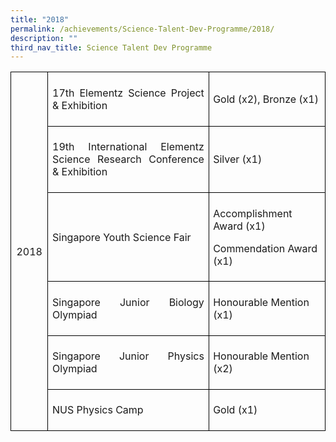 ```yaml
---
title: "2018"
permalink: /achievements/Science-Talent-Dev-Programme/2018/
description: ""
third_nav_title: Science Talent Dev Programme
---
```



<table style="border-collapse:collapse;mso-table-layout-alt:fixed;border:none;
 mso-border-alt:solid black 1.0pt;mso-yfti-tbllook:1536;mso-padding-alt:0in 5.4pt 0in 5.4pt;
 mso-border-insideh:1.0pt solid black;mso-border-insidev:1.0pt solid black" width="624" cellpadding="0" cellspacing="0" border="1" class="MsoNormalTable"><tbody><tr style="mso-yfti-irow:0;mso-yfti-firstrow:yes;height:21.0pt"><td style="width:.5in;border:solid black 1.0pt;padding:
  5.0pt 5.0pt 5.0pt 5.0pt;height:21.0pt" rowspan="6" width="48"><p style="text-align:center;line-height:normal;
  mso-pagination:none" align="center" class="MsoNormal"><span lang="EN">2018</span></p></td><td style="width:274.5pt;border:solid black 1.0pt;border-left:none;
  mso-border-left-alt:solid black 1.0pt;padding:5.0pt 5.0pt 5.0pt 5.0pt;
  height:21.0pt" width="366"><p style="text-align:justify;line-height:normal;mso-pagination:
  none" class="MsoNormal"><span lang="EN">17th Elementz Science Project &amp; Exhibition</span></p></td><td style="width:157.5pt;border:solid black 1.0pt;border-left:none;
  mso-border-left-alt:solid black 1.0pt;padding:5.0pt 5.0pt 5.0pt 5.0pt;
  height:21.0pt" width="210"><p style="line-height:normal;mso-pagination:none" class="MsoNormal"><span lang="EN">Gold (x2), Bronze (x1)</span></p></td></tr><tr style="mso-yfti-irow:1;height:.1in"><td style="width:274.5pt;border-top:none;border-left:none;
  border-bottom:solid black 1.0pt;border-right:solid black 1.0pt;mso-border-top-alt:
  solid black 1.0pt;mso-border-left-alt:solid black 1.0pt;padding:5.0pt 5.0pt 5.0pt 5.0pt;
  height:.1in" width="366"><p style="text-align:justify;line-height:normal;mso-pagination:
  none" class="MsoNormal"><span lang="EN">19th International Elementz Science Research Conference &amp; Exhibition</span></p></td><td style="width:157.5pt;border-top:none;border-left:none;
  border-bottom:solid black 1.0pt;border-right:solid black 1.0pt;mso-border-top-alt:
  solid black 1.0pt;mso-border-left-alt:solid black 1.0pt;padding:5.0pt 5.0pt 5.0pt 5.0pt;
  height:.1in" width="210"><p style="line-height:normal;mso-pagination:none" class="MsoNormal"><span lang="EN">Silver (x1)</span></p></td></tr><tr style="mso-yfti-irow:2;height:21.0pt"><td style="width:274.5pt;border-top:none;border-left:none;
  border-bottom:solid black 1.0pt;border-right:solid black 1.0pt;mso-border-top-alt:
  solid black 1.0pt;mso-border-left-alt:solid black 1.0pt;padding:5.0pt 5.0pt 5.0pt 5.0pt;
  height:21.0pt" width="366"><p style="text-align:justify;line-height:normal;mso-pagination:
  none" class="MsoNormal"><span lang="EN">Singapore Youth Science Fair</span></p></td><td style="width:157.5pt;border-top:none;border-left:none;
  border-bottom:solid black 1.0pt;border-right:solid black 1.0pt;mso-border-top-alt:
  solid black 1.0pt;mso-border-left-alt:solid black 1.0pt;padding:5.0pt 5.0pt 5.0pt 5.0pt;
  height:21.0pt" width="210"><p style="line-height:normal;mso-pagination:none" class="MsoNormal"><span lang="EN">Accomplishment Award (x1)</span></p><p style="line-height:normal;mso-pagination:none" class="MsoNormal"><span lang="EN">Commendation Award (x1)</span></p></td></tr><tr style="mso-yfti-irow:3;height:.1in"><td style="width:274.5pt;border-top:none;border-left:none;
  border-bottom:solid black 1.0pt;border-right:solid black 1.0pt;mso-border-top-alt:
  solid black 1.0pt;mso-border-left-alt:solid black 1.0pt;padding:5.0pt 5.0pt 5.0pt 5.0pt;
  height:.1in" width="366"><p style="text-align:justify;line-height:normal;mso-pagination:
  none" class="MsoNormal"><span lang="EN">Singapore Junior Biology Olympiad</span></p></td><td style="width:157.5pt;border-top:none;border-left:none;
  border-bottom:solid black 1.0pt;border-right:solid black 1.0pt;mso-border-top-alt:
  solid black 1.0pt;mso-border-left-alt:solid black 1.0pt;padding:5.0pt 5.0pt 5.0pt 5.0pt;
  height:.1in" width="210"><p style="line-height:normal;mso-pagination:none" class="MsoNormal"><span lang="EN">Honourable Mention (x1)</span></p></td></tr><tr style="mso-yfti-irow:4;height:.1in"><td style="width:274.5pt;border-top:none;border-left:none;
  border-bottom:solid black 1.0pt;border-right:solid black 1.0pt;mso-border-top-alt:
  solid black 1.0pt;mso-border-left-alt:solid black 1.0pt;padding:5.0pt 5.0pt 5.0pt 5.0pt;
  height:.1in" width="366"><p style="text-align:justify;line-height:normal;mso-pagination:
  none" class="MsoNormal"><span lang="EN">Singapore Junior Physics Olympiad</span></p></td><td style="width:157.5pt;border-top:none;border-left:none;
  border-bottom:solid black 1.0pt;border-right:solid black 1.0pt;mso-border-top-alt:
  solid black 1.0pt;mso-border-left-alt:solid black 1.0pt;padding:5.0pt 5.0pt 5.0pt 5.0pt;
  height:.1in" width="210"><p style="line-height:normal;mso-pagination:none" class="MsoNormal"><span lang="EN">Honourable Mention (x2)</span></p></td></tr><tr style="mso-yfti-irow:5;mso-yfti-lastrow:yes;height:.1in"><td style="width:274.5pt;border-top:none;border-left:none;
  border-bottom:solid black 1.0pt;border-right:solid black 1.0pt;mso-border-top-alt:
  solid black 1.0pt;mso-border-left-alt:solid black 1.0pt;padding:5.0pt 5.0pt 5.0pt 5.0pt;
  height:.1in" width="366"><p style="text-align:justify;line-height:normal;mso-pagination:
  none" class="MsoNormal"><span lang="EN">NUS Physics Camp</span></p></td><td style="width:157.5pt;border-top:none;border-left:none;
  border-bottom:solid black 1.0pt;border-right:solid black 1.0pt;mso-border-top-alt:
  solid black 1.0pt;mso-border-left-alt:solid black 1.0pt;padding:5.0pt 5.0pt 5.0pt 5.0pt;
  height:.1in" width="210"><p style="line-height:normal;mso-pagination:none" class="MsoNormal"><span lang="EN">Gold (x1)</span></p></td></tr></tbody></table>